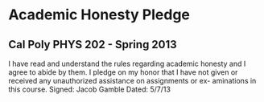 Academic Honesty Pledge
=
Cal Poly PHYS 202 - Spring 2013
--
I have read and understand the rules regarding academic honesty and I agree to abide by them.
I pledge on my honor that I have not given or received any unauthorized assistance on assignments or ex-
aminations in this course.
Signed: Jacob Gamble
Dated: 5/7/13